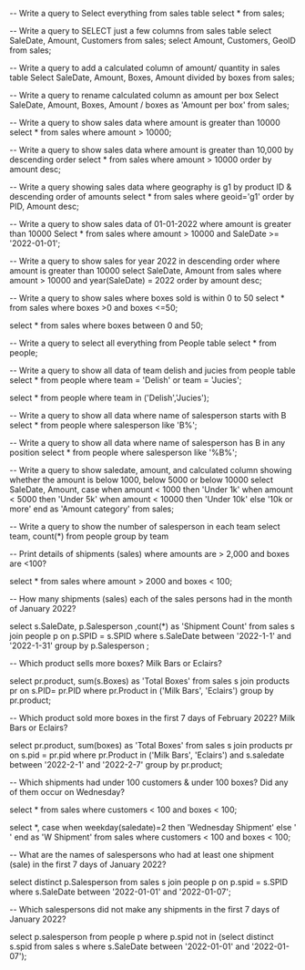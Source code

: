 -- Write a query to Select everything from sales table
select * from sales;


-- Write a query to  SELECT just a few columns from sales table
select SaleDate, Amount, Customers from sales;
select Amount, Customers, GeoID from sales;


-- Write a query to add a calculated column of amount/ quantity in sales table
Select SaleDate, Amount, Boxes, Amount divided by boxes  from sales;


-- Write a query to rename calculated column as amount per box
Select SaleDate, Amount, Boxes, Amount / boxes as 'Amount per box'  from sales;


-- Write a query to show sales data where amount is greater than 10000
select * from sales
where amount > 10000;


-- Write a query to show sales data where amount is greater than 10,000 by descending order
select * from sales
where amount > 10000
order by amount desc;

-- Write a query showing sales data where geography is g1 by product ID & descending order of amounts
select * from sales
where geoid='g1'
order by PID, Amount desc;

-- Write a query to show sales data of 01-01-2022 where amount is greater than 10000
Select * from sales
where amount > 10000 and SaleDate >= '2022-01-01';

-- Write a query to show sales for year 2022 in descending order where amount is greater than 10000
select SaleDate, Amount from sales
where amount > 10000 and year(SaleDate) = 2022
order by amount desc;

-- Write a query to show sales where boxes sold is within 0 to 50
select * from sales
where boxes >0 and boxes <=50;

select * from sales
where boxes between 0 and 50;

-- Write a query to select all everything from People table
select * from people;

-- Write a query to show all data of team delish and jucies from people table
select * from people
where team = 'Delish' or team = 'Jucies';

select * from people
where team in ('Delish','Jucies');

-- Write a query to show all data where name of salesperson starts with B
select * from people
where salesperson like 'B%';

-- Write a query to show all data where name of salesperson has B in any position
select * from people
where salesperson like '%B%';


-- Write a query to show saledate, amount, and calculated column showing whether the amount is below 1000, below 5000 or below 10000
select 	SaleDate, Amount,
		case 	when amount < 1000 then 'Under 1k'
				when amount < 5000 then 'Under 5k'
                when amount < 10000 then 'Under 10k'
			else '10k or more'
		end as 'Amount category'
from sales;

-- Write a query to show the number of salesperson in each team
select team, count(*) from people
group by team

-- Print details of shipments (sales) where amounts are > 2,000 and boxes are <100?

select * from sales where amount > 2000 and boxes < 100;

-- How many shipments (sales) each of the sales persons had in the month of January 2022?

select  s.SaleDate, p.Salesperson ,count(*) as 'Shipment Count'
from sales s 
join people p on p.SPID = s.SPID
where s.SaleDate between '2022-1-1' and '2022-1-31'
group by p.Salesperson ;

-- Which product sells more boxes? Milk Bars or Eclairs?

select pr.product, sum(s.Boxes) as 'Total Boxes'
from sales s
join products pr on s.PID= pr.PID
where pr.Product in ('Milk Bars', 'Eclairs')
group by pr.product;

-- Which product sold more boxes in the first 7 days of February 2022? Milk Bars or Eclairs?

select pr.product, sum(boxes) as 'Total Boxes'
from sales s
join products pr on s.pid = pr.pid
where pr.Product in ('Milk Bars', 'Eclairs')
and s.saledate between '2022-2-1' and '2022-2-7'
group by pr.product;

-- Which shipments had under 100 customers & under 100 boxes? Did any of them occur on Wednesday?

select * from sales
where customers < 100 and boxes < 100;

select *,
case when weekday(saledate)=2 then 'Wednesday Shipment'
else ' '
end as 'W Shipment'
from sales
where customers < 100 and boxes < 100;

-- What are the names of salespersons who had at least one shipment (sale) in the first 7 days of January 2022?

select distinct p.Salesperson
from sales s
join people p on p.spid = s.SPID
where s.SaleDate between '2022-01-01' and '2022-01-07';

-- Which salespersons did not make any shipments in the first 7 days of January 2022?

select p.salesperson
from people p
where p.spid not in
(select distinct s.spid from sales s where s.SaleDate between '2022-01-01' and '2022-01-07');

